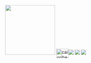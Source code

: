 <img height="160em" src="https://github-readme-stats.vercel.app/api/top-langs/?username=pereramatheus15&layout=compact&langs_count=7&theme=dark"/>
<img align="center" alt="caioribeirodev-CSS3" height="30" width="40" src="https://cdn.jsdelivr.net/gh/devicons/devicon/icons/c/c-original.svg%22%3E
  
 
<div>  
  <a href="https://instagram.com/o_matheusalmeida/" target="_blank"><img src="https://img.shields.io/badge/-Instagram-%23E4405F?style=for-the-
  badge&logo=instagram&logoColor=white" target="_blank"></a>
  <a href = "mailto:almeidamath30@gmail.com"><img src="https://img.shields.io/badge/-Gmail-%23333?style=for-the-badge&logo=gmail&logoColor=white" target="_blank"></a>
  <a href="https://www.linkedin.com/in/matheus-p-almeida-926087235/" target="_blank"><img src="https://img.shields.io/badge/-LinkedIn-%230077B5?style=for-the-badge&logo=linkedin&logoColor=white" target="_blank"></a> 
</div>
 
